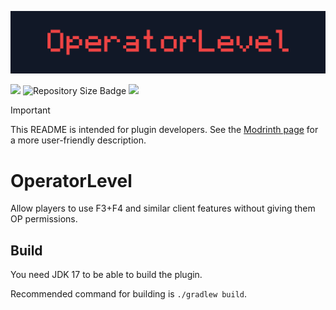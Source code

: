 ![Banner](/assets/operatorlevel-banner.svg)

[<img src="https://img.shields.io/modrinth/dt/MowAmAh0?style=for-the-badge&logo=modrinth&labelColor=%23111827&color=%23ef4444">](https://modrinth.com/plugin/operatorlevel)
![Repository Size Badge](https://img.shields.io/github/repo-size/fabianmakila/operatorlevel?style=for-the-badge&labelColor=%23111827&color=%23ef4444)
[<img src="https://img.shields.io/github/v/release/fabianmakila/operatorlevel?include_prereleases&style=for-the-badge&labelColor=%23111827&color=%23ef4444">](https://github.com/fabianmakila/operatorlevel/releases)

> [!IMPORTANT]
> This README is intended for plugin developers. See the [Modrinth page](https://modrinth.com/plugin/operatorlevel) for a more user-friendly description.

# OperatorLevel

Allow players to use F3+F4 and similar client features without giving them OP permissions.

## Build
You need JDK 17 to be able to build the plugin.

Recommended command for building is `./gradlew build`.

